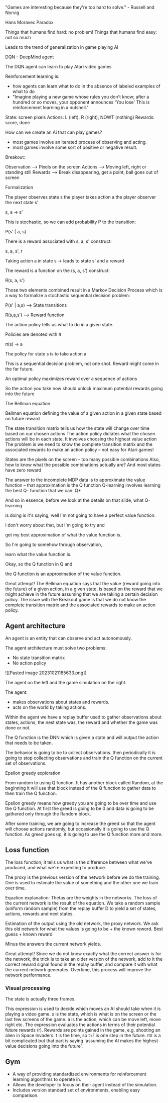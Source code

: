 
"Games are interesting because they're too hard to solve." - Russell and Norvig

Hans Moravec Paradox

Things that humans find hard: no problem!
Things that humans find easy: not so much

Leads to the trend of generalization in game playing AI

DQN - DeepMind agent

The DQN agent can learn to play Atari video games

Reinforcement learning is:
- how agents can learn what to do in the absence of labeled examples of what to do 
- "Imagine playing a new game whose rules you don't know; after a hundred or so moves, your opponent announces 'You lose' This is reinforcement learning in a nutshell."

State: screen pixels
Actions: L (left), R (right), NOWT (nothing)
Rewards: score, done


How can we create an Ai that can play games?
- most games involve an iterated process of observing and acting.
- most games involve some sort of positive or negative result.

Breakout:

Observation --> Pixels on the screen
Actions --> Moving left, right or standing still
Rewards --> Break disappearing, get a point, ball goes out of screen

Formalization

The player observes state s
the player takes action a
the player observer the next state s'

s, a -> s'

This is stochastic, so we can add probability P to the transition:

P(s' | a, s)

There is a reward associated with s, a, s' construct:

s, a, s', r 

Taking action a in state s -> leads to state s' and a reward

The reward is a function on the (s, a, s') construct:

R(s, a, s')

Those two elements combined result in a Markov Decision Process which is a way to formalize a stochastic sequential decision problem:

P(s' | a,s) --> State transitions

R(s,a,s') --> Reward function

The action policy tells us what to do in a given state.

Policies are denoted with $\pi$

$\pi$(s) -> a

The policy for state s is to take action a


This is a sequential decision problem, not one shot. Reward might come in the far future.

An optimal policy maximizes reward over a sequence of actions

So the action you take now should unlock maximum potential rewards going into the future

The Bellman equation 

Bellman equation defining the value of a given action in a given state based on future reward

The state transition matrix tells us how the state will
change over time based on our chosen actions
The action policy dictates what the chosen actions will be
in each state. It involves choosing the highest value action
The problem is we need to know the complete transition
matrix and the associated rewards to make an action
policy – not easy for Atari games!


States are the pixels on the screen – too many
possible combinations
Also, how to know what the possible combinations
actually are?
And most states have zero reward

The answer to the incomplete MDP data is to
approximate the value function – that
approximation is the Q function
Q-learning involves learning the best Q-
function that we can: Q*

And so in essence, before we look at the details on that slide, what Q-learning

is doing is it's saying, well I'm not going to have a perfect value function.

I don't worry about that, but I'm going to try and

get my best approximation of what the value function is.

So I'm going to somehow through observation,

learn what the value function is.

Okay, so the Q function in Q and

the Q function is an approximation of the value function.


Great attempt! The Bellman equation says that the value (reward going into the future) of a given action, in a given state, is based on the reward that we might achieve in the future assuming that we are taking a certain decision policy. The issue with the Breakout game is that we do not know the complete transition matrix and the associated rewards to make an action policy.

## Agent architecture

An agent is an entity that can observe and act autonomously.

The agent architecture must solve two problems:
- No state transition matrix
- No action policy

![[Pasted image 20231021185633.png]]

The agent on the left and the game simulation on the right.

The agent:
- makes observations about states and rewards.
- acts on the world by taking actions.

Within the agent we have a replay buffer used to gather observations about states, actions, the nest state was, the reward and whether the game was done or not.

The Q function is the DNN which is given a state and will output the action that needs to be taken. 

The behavior is going to be to collect observations. then periodically it is going to stop collecting observations and train the Q function on the current set of observations.

Epsilon greedy exploration 

From random to using Q function.
It has another block called Random, at the beginning it will use that block instead of the Q function to gather data to then train the Q function.

Epsilon greedy means how greedy you are going to be over time and use the Q function. At first the greed is going to be 0 and data is going to be gathered only through the Random block.

After some training, we are going to increase the greed so that the agent will choose actions randomly, but occasionally it is going to use the Q function. As greed goes up, it is going to use the Q function more and more.

## Loss function

The loss function, it tells us what is the difference between what we've produced, and what we're expecting to produce.

The proxy is the previous version of the network before we do the training.
One is used to estimate the value of something and the other one we train over time.

Equation explanation: 
Thetas are the weights in the networks.
The loss of the current network is the result of the equation.
We take a random sample (uniform random sample) from the replay buffer D to yield a set of states, actions, rewards and next states.

Estimation of the output using the old network, the proxy network. We ask this old network for what the values is going to be + the known reword. Best guess + known reward 

Minus the answers the current network yields.

Great attempt! Since we do not know exactly what the correct answer is for the network, the trick is to take an older version of the network, add to it the correct reward signal found in the replay buffer, and compare it with what the current network generates. Overtime, this process will improve the network performance.

### Visual processing

The state is actually three frames.

This expression is used to decide which moves an AI should take when it is playing a video game. s is the state, which is what is on the screen or the last few screens of the game. a is the action, which can be move left, move right etc. The expression evaluates the actions in terms of their potential future rewards (r). Rewards are points gained in the game, e.g. shooting an alien in Space Invaders. t is the time, so t+1 is one step in the future. ππ is a bit complicated but that part is saying 'assuming the AI makes the highest value decisions going into the future'.

## Gym

- A way of providing standardized environments for reinforcement learning algorithms to operate in.
- Allows the developer to focus on their agent instead of the simulation.
- Includes version standard set of environments, enabling easy comparison.


